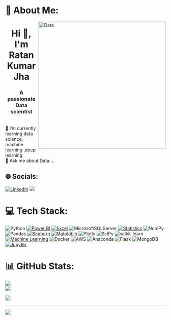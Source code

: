 # 💫 About Me:
<img align="right" alt="Data" width="400" src="https://blog.imarticus.org/wp-content/uploads/2020/05/de.gif">
<h1 align="center">Hi 👋, I'm Ratan Kumar Jha</h1>
<h3 align="center">A passionate Data scientist</h3>
<br>🌱 I’m currently learning data science, machine learning ,deep learning<br>💬 Ask me about Data....<br>



## 🌐 Socials:
[![LinkedIn](https://img.shields.io/badge/LinkedIn-%230077B5.svg?logo=linkedin&logoColor=white)](https://linkedin.com/in/imratankj) 
[<img src="https://img.shields.io/badge/Gmail-%23D14836.svg?logo=gmail&logoColor=white">](mailto:imratankj@gmail.com)


# 💻 Tech Stack:
![Python](https://img.shields.io/badge/python-3670A0?style=for-the-badge&logo=python&logoColor=ffdd54) [![Power BI](https://img.shields.io/badge/Power%20BI-%23F2C811.svg?style=for-the-badge&logo=Power%20BI&logoColor=white)](https://powerbi.microsoft.com/) [![Excel](https://img.shields.io/badge/Excel-%230066CC.svg?style=for-the-badge&logo=microsoft-excel&logoColor=white)](link_to_excel_file) ![MicrosoftSQLServer](https://img.shields.io/badge/Microsoft%20SQL%20Sever-CC2927?style=for-the-badge&logo=microsoft%20sql%20server&logoColor=white)  [![Statistics](https://img.shields.io/badge/Statistics-%23000000.svg?style=for-the-badge&logo=statistics&logoColor=black&color=yellow)](https://en.wikipedia.org/wiki/Statistics)
  ![NumPy](https://img.shields.io/badge/numpy-%23013243.svg?style=for-the-badge&logo=numpy&logoColor=white) ![Pandas](https://img.shields.io/badge/pandas-%23150458.svg?style=for-the-badge&logo=pandas&logoColor=white) [![Seaborn](https://img.shields.io/badge/Seaborn-%23118F9E.svg?style=for-the-badge&logo=Seaborn&logoColor=white)](https://seaborn.pydata.org/) [![Matplotlib](https://img.shields.io/badge/Matplotlib-%23F37726.svg?style=for-the-badge&logo=matplotlib&logoColor=white)](https://matplotlib.org/)
![Plotly](https://img.shields.io/badge/Plotly-%233F4F75.svg?style=for-the-badge&logo=plotly&logoColor=white)  ![SciPy](https://img.shields.io/badge/SciPy-%230C55A5.svg?style=for-the-badge&logo=scipy&logoColor=%white) ![scikit-learn](https://img.shields.io/badge/scikit--learn-%23F7931E.svg?style=for-the-badge&logo=scikit-learn&logoColor=white) [![Machine Learning](https://img.shields.io/badge/Machine%20Learning-%23000000.svg?style=for-the-badge&logo=python&logoColor=white&color=red)](https://en.wikipedia.org/wiki/Machine_learning)
 ![Docker](https://img.shields.io/badge/docker-%230db7ed.svg?style=for-the-badge&logo=docker&logoColor=white)  ![AWS](https://img.shields.io/badge/AWS-%23FF9900.svg?style=for-the-badge&logo=amazon-aws&logoColor=white) ![Anaconda](https://img.shields.io/badge/Anaconda-%2344A833.svg?style=for-the-badge&logo=anaconda&logoColor=white) ![Flask](https://img.shields.io/badge/flask-%23000.svg?style=for-the-badge&logo=flask&logoColor=white) ![MongoDB](https://img.shields.io/badge/MongoDB-%234ea94b.svg?style=for-the-badge&logo=mongodb&logoColor=white)[![Jupyter](https://img.shields.io/badge/Jupyter-%23F37626.svg?style=for-the-badge&logo=jupyter&logoColor=white)](https://jupyter.org/)





# 📊 GitHub Stats:
![](https://github-readme-stats.vercel.app/api?username=ratankj&theme=dark&hide_border=false&include_all_commits=false&count_private=false)<br/>
![](https://github-readme-streak-stats.herokuapp.com/?user=ratankj&theme=dark&hide_border=false)<br/>

![](https://github-readme-stats.vercel.app/api/top-langs/?username=ratankj&theme=dark&hide_border=false&include_all_commits=false&count_private=false&layout=compact)




---
[![](https://visitcount.itsvg.in/api?id=ratankj&icon=0&color=0)](https://visitcount.itsvg.in)

